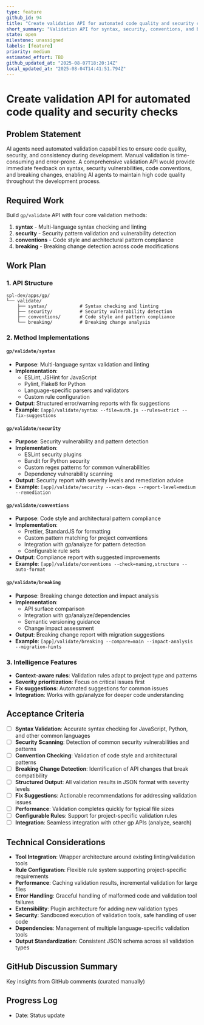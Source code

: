 ```yaml
---
type: feature
github_id: 94
title: "Create validation API for automated code quality and security checks"
short_summary: "Validation API for syntax, security, conventions, and breaking change detection"
state: open
milestone: unassigned
labels: [feature]
priority: medium
estimated_effort: TBD
github_updated_at: "2025-08-07T18:20:14Z"
local_updated_at: "2025-08-04T14:41:51.794Z"
---
```


# Create validation API for automated code quality and security checks

## Problem Statement
AI agents need automated validation capabilities to ensure code quality, security, and consistency during development. Manual validation is time-consuming and error-prone. A comprehensive validation API would provide immediate feedback on syntax, security vulnerabilities, code conventions, and breaking changes, enabling AI agents to maintain high code quality throughout the development process.

## Required Work
Build `gp/validate` API with four core validation methods:
1. **syntax** - Multi-language syntax checking and linting
2. **security** - Security pattern validation and vulnerability detection
3. **conventions** - Code style and architectural pattern compliance
4. **breaking** - Breaking change detection across code modifications

## Work Plan

### **1. API Structure**
```
spl-dev/apps/gp/
└── validate/
    ├── syntax/            # Syntax checking and linting
    ├── security/          # Security vulnerability detection
    ├── conventions/       # Code style and pattern compliance
    └── breaking/          # Breaking change analysis
```

### **2. Method Implementations**

#### **`gp/validate/syntax`**
- **Purpose**: Multi-language syntax validation and linting
- **Implementation**:
  - ESLint, JSHint for JavaScript
  - Pylint, Flake8 for Python
  - Language-specific parsers and validators
  - Custom rule configuration
- **Output**: Structured error/warning reports with fix suggestions
- **Example**: `[app]/validate/syntax --file=auth.js --rules=strict --fix-suggestions`

#### **`gp/validate/security`**
- **Purpose**: Security vulnerability and pattern detection
- **Implementation**:
  - ESLint security plugins
  - Bandit for Python security
  - Custom regex patterns for common vulnerabilities
  - Dependency vulnerability scanning
- **Output**: Security report with severity levels and remediation advice
- **Example**: `[app]/validate/security --scan-deps --report-level=medium --remediation`

#### **`gp/validate/conventions`**
- **Purpose**: Code style and architectural pattern compliance
- **Implementation**:
  - Prettier, StandardJS for formatting
  - Custom pattern matching for project conventions
  - Integration with gp/analyze for pattern detection
  - Configurable rule sets
- **Output**: Compliance report with suggested improvements
- **Example**: `[app]/validate/conventions --check=naming,structure --auto-format`

#### **`gp/validate/breaking`**
- **Purpose**: Breaking change detection and impact analysis
- **Implementation**:
  - API surface comparison
  - Integration with gp/analyze/dependencies
  - Semantic versioning guidance
  - Change impact assessment
- **Output**: Breaking change report with migration suggestions
- **Example**: `[app]/validate/breaking --compare=main --impact-analysis --migration-hints`

### **3. Intelligence Features**
- **Context-aware rules**: Validation rules adapt to project type and patterns
- **Severity prioritization**: Focus on critical issues first
- **Fix suggestions**: Automated suggestions for common issues
- **Integration**: Works with gp/analyze for deeper code understanding

## Acceptance Criteria
- [ ] **Syntax Validation**: Accurate syntax checking for JavaScript, Python, and other common languages
- [ ] **Security Scanning**: Detection of common security vulnerabilities and patterns
- [ ] **Convention Checking**: Validation of code style and architectural patterns
- [ ] **Breaking Change Detection**: Identification of API changes that break compatibility
- [ ] **Structured Output**: All validation results in JSON format with severity levels
- [ ] **Fix Suggestions**: Actionable recommendations for addressing validation issues
- [ ] **Performance**: Validation completes quickly for typical file sizes
- [ ] **Configurable Rules**: Support for project-specific validation rules
- [ ] **Integration**: Seamless integration with other gp APIs (analyze, search)

## Technical Considerations
- **Tool Integration**: Wrapper architecture around existing linting/validation tools
- **Rule Configuration**: Flexible rule system supporting project-specific requirements
- **Performance**: Caching validation results, incremental validation for large files
- **Error Handling**: Graceful handling of malformed code and validation tool failures
- **Extensibility**: Plugin architecture for adding new validation types
- **Security**: Sandboxed execution of validation tools, safe handling of user code
- **Dependencies**: Management of multiple language-specific validation tools
- **Output Standardization**: Consistent JSON schema across all validation types

## GitHub Discussion Summary
Key insights from GitHub comments (curated manually)

## Progress Log
- Date: Status update